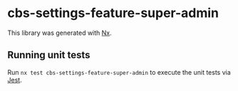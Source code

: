# cbs-settings-feature-super-admin

This library was generated with [Nx](https://nx.dev).

## Running unit tests

Run `nx test cbs-settings-feature-super-admin` to execute the unit tests via [Jest](https://jestjs.io).
